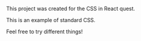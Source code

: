 This project was created for the CSS in React quest.

This is an example of standard CSS.

Feel free to try different things!